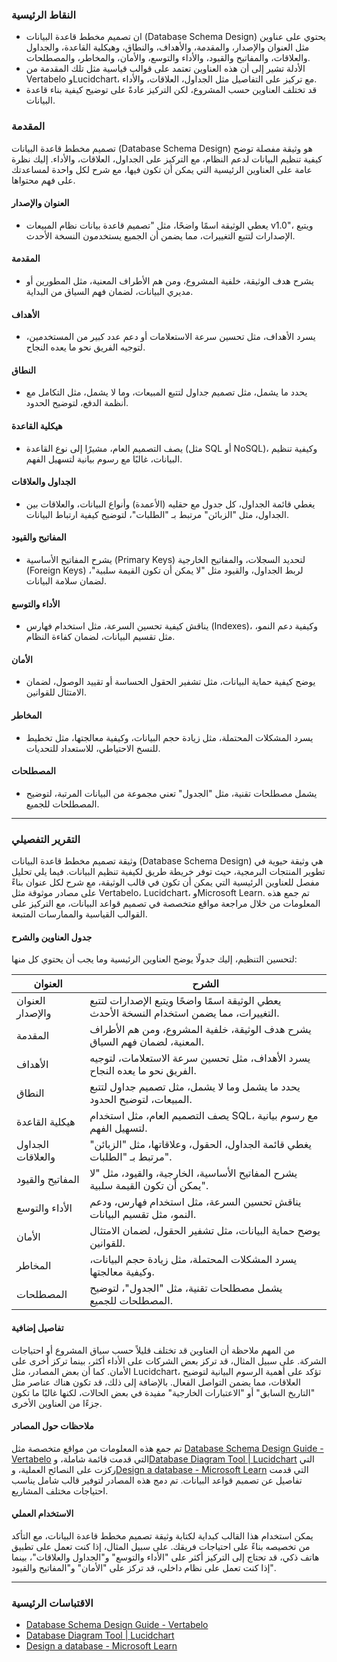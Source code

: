 ### النقاط الرئيسية
- ان تصميم مخطط قاعدة البيانات (Database Schema Design) يحتوي على عناوين مثل العنوان والإصدار، والمقدمة، والأهداف، والنطاق، وهيكلية القاعدة، والجداول والعلاقات، والمفاتيح والقيود، والأداء والتوسع، والأمان، والمخاطر، والمصطلحات.
- الأدلة تشير إلى أن هذه العناوين تعتمد على قوالب قياسية مثل تلك المقدمة من Vertabelo وLucidchart، مع تركيز على التفاصيل مثل الجداول، العلاقات، والأداء.
- قد تختلف العناوين حسب المشروع، لكن التركيز عادةً على توضيح كيفية بناء قاعدة البيانات.

### المقدمة
تصميم مخطط قاعدة البيانات (Database Schema Design) هو وثيقة مفصلة توضح كيفية تنظيم البيانات لدعم النظام، مع التركيز على الجداول، العلاقات، والأداء. إليك نظرة عامة على العناوين الرئيسية التي يمكن أن تكون فيها، مع شرح لكل واحدة لمساعدتك على فهم محتواها.

#### العنوان والإصدار
- يعطي الوثيقة اسمًا واضحًا، مثل "تصميم قاعدة بيانات نظام المبيعات v1.0"، ويتبع الإصدارات لتتبع التغييرات، مما يضمن أن الجميع يستخدمون النسخة الأحدث.

#### المقدمة
- يشرح هدف الوثيقة، خلفية المشروع، ومن هم الأطراف المعنية، مثل المطورين أو مديري البيانات، لضمان فهم السياق من البداية.

#### الأهداف
- يسرد الأهداف، مثل تحسين سرعة الاستعلامات أو دعم عدد كبير من المستخدمين، لتوجيه الفريق نحو ما يعده النجاح.

#### النطاق
- يحدد ما يشمل، مثل تصميم جداول لتتبع المبيعات، وما لا يشمل، مثل التكامل مع أنظمة الدفع، لتوضيح الحدود.

#### هيكلية القاعدة
- يصف التصميم العام، مشيرًا إلى نوع القاعدة (مثل SQL أو NoSQL)، وكيفية تنظيم البيانات، غالبًا مع رسوم بيانية لتسهيل الفهم.

#### الجداول والعلاقات
- يغطي قائمة الجداول، كل جدول مع حقليه (الأعمدة) وأنواع البيانات، والعلاقات بين الجداول، مثل "الزبائن" مرتبط بـ "الطلبات"، لتوضيح كيفية ارتباط البيانات.

#### المفاتيح والقيود
- يشرح المفاتيح الأساسية (Primary Keys) لتحديد السجلات، والمفاتيح الخارجية (Foreign Keys) لربط الجداول، والقيود مثل "لا يمكن أن تكون القيمة سلبية"، لضمان سلامة البيانات.

#### الأداء والتوسع
- يناقش كيفية تحسين السرعة، مثل استخدام فهارس (Indexes)، وكيفية دعم النمو، مثل تقسيم البيانات، لضمان كفاءة النظام.

#### الأمان
- يوضح كيفية حماية البيانات، مثل تشفير الحقول الحساسة أو تقييد الوصول، لضمان الامتثال للقوانين.

#### المخاطر
- يسرد المشكلات المحتملة، مثل زيادة حجم البيانات، وكيفية معالجتها، مثل تخطيط للنسخ الاحتياطي، للاستعداد للتحديات.

#### المصطلحات
- يشمل مصطلحات تقنية، مثل "الجدول" تعني مجموعة من البيانات المرتبة، لتوضيح المصطلحات للجميع.

---

### التقرير التفصيلي

وثيقة تصميم مخطط قاعدة البيانات (Database Schema Design) هي وثيقة حيوية في تطوير المنتجات البرمجية، حيث توفر خريطة طريق لكيفية تنظيم البيانات. فيما يلي تحليل مفصل للعناوين الرئيسية التي يمكن أن تكون في قالب الوثيقة، مع شرح لكل عنوان بناءً على مصادر موثوقة مثل Vertabelo، Lucidchart، وMicrosoft Learn. تم جمع هذه المعلومات من خلال مراجعة مواقع متخصصة في تصميم قواعد البيانات، مع التركيز على القوالب القياسية والممارسات المتبعة.
#### جدول العناوين والشرح
لتحسين التنظيم، إليك جدولًا يوضح العناوين الرئيسية وما يجب أن يحتوي كل منها:

| **العنوان**             | **الشرح**                                                                                     |
|--------------------------|------------------------------------------------------------------------------------------------|
| العنوان والإصدار        | يعطي الوثيقة اسمًا واضحًا ويتبع الإصدارات لتتبع التغييرات، مما يضمن استخدام النسخة الأحدث. |
| المقدمة                 | يشرح هدف الوثيقة، خلفية المشروع، ومن هم الأطراف المعنية، لضمان فهم السياق.                |
| الأهداف                 | يسرد الأهداف، مثل تحسين سرعة الاستعلامات، لتوجيه الفريق نحو ما يعده النجاح.              |
| النطاق                  | يحدد ما يشمل وما لا يشمل، مثل تصميم جداول لتتبع المبيعات، لتوضيح الحدود.                 |
| هيكلية القاعدة          | يصف التصميم العام، مثل استخدام SQL، مع رسوم بيانية لتسهيل الفهم.                          |
| الجداول والعلاقات       | يغطي قائمة الجداول، الحقول، وعلاقاتها، مثل "الزبائن" مرتبط بـ "الطلبات".                 |
| المفاتيح والقيود        | يشرح المفاتيح الأساسية، الخارجية، والقيود، مثل "لا يمكن أن تكون القيمة سلبية".            |
| الأداء والتوسع          | يناقش تحسين السرعة، مثل استخدام فهارس، ودعم النمو، مثل تقسيم البيانات.                    |
| الأمان                   | يوضح حماية البيانات، مثل تشفير الحقول، لضمان الامتثال للقوانين.                           |
| المخاطر                 | يسرد المشكلات المحتملة، مثل زيادة حجم البيانات، وكيفية معالجتها.                          |
| المصطلحات               | يشمل مصطلحات تقنية، مثل "الجدول"، لتوضيح المصطلحات للجميع.                                |

#### تفاصيل إضافية
من المهم ملاحظة أن العناوين قد تختلف قليلاً حسب سياق المشروع أو احتياجات الشركة. على سبيل المثال، قد تركز بعض الشركات على الأداء أكثر، بينما تركز أخرى على الأمان. كما أن بعض المصادر، مثل Lucidchart، تؤكد على أهمية الرسوم البيانية لتوضيح العلاقات، مما يضمن التواصل الفعال. بالإضافة إلى ذلك، قد تكون هناك عناصر مثل "التاريخ السابق" أو "الاعتبارات الخارجية" مفيدة في بعض الحالات، لكنها غالبًا ما تكون جزءًا من العناوين الأخرى.

#### ملاحظات حول المصادر
تم جمع هذه المعلومات من مواقع متخصصة مثل [Database Schema Design Guide - Vertabelo](https://www.vertabelo.com/blog/database-schema-design-guide/) التي قدمت قائمة شاملة، و[Database Diagram Tool | Lucidchart](https://www.lucidchart.com/pages/database-diagram/database-schema) التي ركزت على النصائح العملية، و[Design a database - Microsoft Learn](https://learn.microsoft.com/en-us/training/modules/design-database-solutions/2-design-database) التي قدمت تفاصيل عن تصميم قواعد البيانات. تم دمج هذه المصادر لتوفير قالب شامل يناسب احتياجات مختلف المشاريع.

#### الاستخدام العملي
يمكن استخدام هذا القالب كبداية لكتابة وثيقة تصميم مخطط قاعدة البيانات، مع التأكد من تخصيصه بناءً على احتياجات فريقك. على سبيل المثال، إذا كنت تعمل على تطبيق هاتف ذكي، قد تحتاج إلى التركيز أكثر على "الأداء والتوسع" و"الجداول والعلاقات"، بينما إذا كنت تعمل على نظام داخلي، قد تركز على "الأمان" و"المفاتيح والقيود".

---

### الاقتباسات الرئيسية
- [Database Schema Design Guide - Vertabelo](https://www.vertabelo.com/blog/database-schema-design-guide/)
- [Database Diagram Tool | Lucidchart](https://www.lucidchart.com/pages/database-diagram/database-schema)
- [Design a database - Microsoft Learn](https://learn.microsoft.com/en-us/training/modules/design-database-solutions/2-design-database)